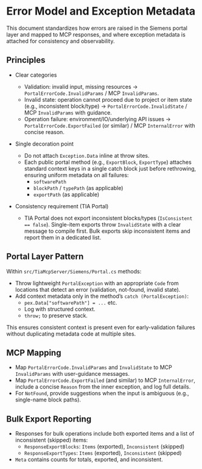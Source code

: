 # Error Model and Exception Metadata

This document standardizes how errors are raised in the Siemens portal layer and mapped to MCP responses, and where exception metadata is attached for consistency and observability.

## Principles

- Clear categories
  - Validation: invalid input, missing resources → `PortalErrorCode.InvalidParams` / MCP `InvalidParams`.
  - Invalid state: operation cannot proceed due to project or item state (e.g., inconsistent block/type) → `PortalErrorCode.InvalidState` / MCP `InvalidParams` with guidance.
  - Operation failure: environment/IO/underlying API issues → `PortalErrorCode.ExportFailed` (or similar) / MCP `InternalError` with concise reason.

- Single decoration point
  - Do not attach `Exception.Data` inline at throw sites.
  - Each public portal method (e.g., `ExportBlock`, `ExportType`) attaches standard context keys in a single catch block just before rethrowing, ensuring uniform metadata on all failures:
    - `softwarePath`
    - `blockPath` / `typePath` (as applicable)
    - `exportPath` (as applicable)

- Consistency requirement (TIA Portal)
  - TIA Portal does not export inconsistent blocks/types (`IsConsistent == false`). Single-item exports throw `InvalidState` with a clear message to compile first. Bulk exports skip inconsistent items and report them in a dedicated list.

## Portal Layer Pattern

Within `src/TiaMcpServer/Siemens/Portal.cs` methods:

- Throw lightweight `PortalException` with an appropriate `Code` from locations that detect an error (validation, not-found, invalid state).
- Add context metadata only in the method’s `catch (PortalException)`:
  - `pex.Data["softwarePath"] = ...` etc.
  - Log with structured context.
  - `throw;` to preserve stack.

This ensures consistent context is present even for early-validation failures without duplicating metadata code at multiple sites.

## MCP Mapping

- Map `PortalErrorCode.InvalidParams` and `InvalidState` to MCP `InvalidParams` with user-guidance messages.
- Map `PortalErrorCode.ExportFailed` (and similar) to MCP `InternalError`, include a concise `Reason` from the inner exception, and log full details.
- For `NotFound`, provide suggestions when the input is ambiguous (e.g., single-name block paths).

## Bulk Export Reporting

- Responses for bulk operations include both exported items and a list of inconsistent (skipped) items:
  - `ResponseExportBlocks`: `Items` (exported), `Inconsistent` (skipped)
  - `ResponseExportTypes`: `Items` (exported), `Inconsistent` (skipped)
- `Meta` contains counts for totals, exported, and inconsistent.

